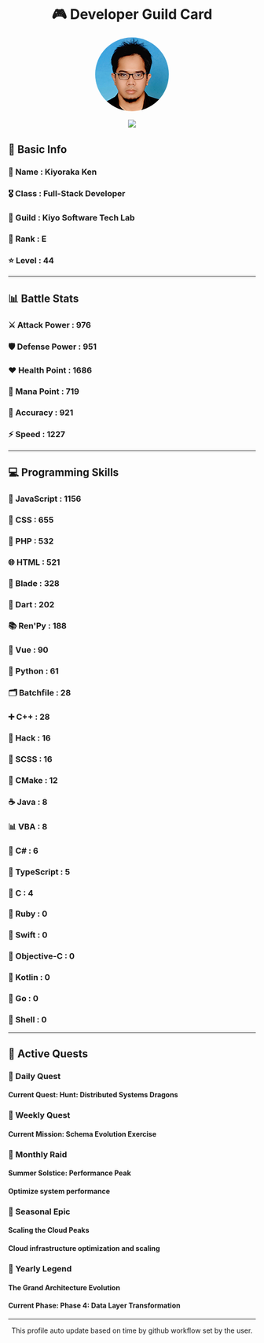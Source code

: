 <div align="center">

# 🎮 Developer Guild Card

<!-- Replace with your profile image -->
<img src="./assets/profile.png" width="150" height="150" style="border-radius: 50%"/>

![](https://komarev.com/ghpvc/?username=Kiyoraka&style=flat)
</div>

##  📌 Basic Info
### 👤 Name : Kiyoraka Ken
### 🎖️ Class : Full-Stack Developer
### 🎪 Guild : Kiyo Software Tech Lab 
### 🔰 Rank : E 
### ⭐ Level : 44

---
## 📊 Battle Stats

### ⚔️ Attack Power  : 976 
### 🛡️ Defense Power : 951 
### ❤️ Health Point  : 1686 
### 🔮 Mana Point    : 719 
### 🎯 Accuracy      : 921 
### ⚡ Speed         : 1227

---
## 💻 Programming Skills

### 📜 JavaScript : 1156
### 🎨 CSS : 655
### 🐘 PHP : 532
### 🌐 HTML : 521
### 🧷 Blade : 328
### 🎯 Dart : 202
### 📚 Ren'Py : 188
### 💚 Vue : 90
### 🐍 Python : 61
### 🗂️ Batchfile : 28
### ➕ C++ : 28
### 🧬 Hack : 16
### 🎨 SCSS : 16
### 🧱 CMake : 12
### ☕ Java : 8
### 📊 VBA : 8
### 🎯 C# : 6
### 🔷 TypeScript : 5
### 🎯 C : 4
### 💎 Ruby : 0
### 📱 Swift : 0
### 🍎 Objective-C : 0
### 🔰 Kotlin : 0
### 🐹 Go : 0
### 🐚 Shell : 0

---
## 📜 Active Quests

### 🌅 Daily Quest

#### Current Quest: Hunt: Distributed Systems Dragons

### 📅 Weekly Quest
#### Current Mission: Schema Evolution Exercise

### 🌙 Monthly Raid
#### Summer Solstice: Performance Peak
#### Optimize system performance

### 🌠 Seasonal Epic
#### Scaling the Cloud Peaks
#### Cloud infrastructure optimization and scaling

### 👑 Yearly Legend
#### The Grand Architecture Evolution
#### Current Phase: Phase 4: Data Layer Transformation

---
<div align="center">
  This profile auto update based on time by github workflow set by the user.
</div>
